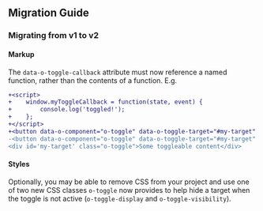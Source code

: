 ## Migration Guide

### Migrating from v1 to v2

#### Markup

The `data-o-toggle-callback` attribute must now reference a named function, rather than the contents of a function. E.g.

```diff
+<script>
+    window.myToggleCallback = function(state, event) {
+        console.log('toggled!');
+    };
+</script>
+<button data-o-component="o-toggle" data-o-toggle-target="#my-target" data-o-toggle-callback="myToggleCallback">My button</button>
-<button data-o-component="o-toggle" data-o-toggle-target="#my-target" data-o-toggle-callback="console.log('toggled!');">My button</button>
<div id='my-target' class="o-toggle">Some toggleable content</div>
```

#### Styles

Optionally, you may be able to remove CSS from your project and use one of two new CSS classes `o-toggle` now provides to help hide a target when the toggle is not active (`o-toggle-display` and `o-toggle-visibility`).
